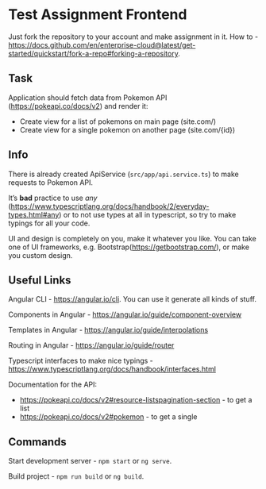 # Test Assignment Frontend

Just fork the repository to your account and make assignment in it. How to - https://docs.github.com/en/enterprise-cloud@latest/get-started/quickstart/fork-a-repo#forking-a-repository.

## Task
Application should fetch data from Pokemon API (https://pokeapi.co/docs/v2) and render it:
* Create view for a list of pokemons on main page (site.com/)
* Create view for a single pokemon on another page (site.com/{id})

## Info
There is already created ApiService (`src/app/api.service.ts`) to make requests to Pokemon API.

It’s **bad** practice to use *any* (https://www.typescriptlang.org/docs/handbook/2/everyday-types.html#any) or to not use types at all in typescript, so try to make typings for all your code.

UI and design is completely on you, make it whatever you like.
You can take one of UI frameworks, e.g. Bootstrap(https://getbootstrap.com/), or make you custom design.

## Useful Links
Angular CLI - https://angular.io/cli. You can use it generate all kinds of stuff.

Components in Angular - https://angular.io/guide/component-overview

Templates in Angular - https://angular.io/guide/interpolations

Routing in Angular - https://angular.io/guide/router

Typescript interfaces to make nice typings - https://www.typescriptlang.org/docs/handbook/interfaces.html

Documentation for the API:
* https://pokeapi.co/docs/v2#resource-listspagination-section - to get a list
* https://pokeapi.co/docs/v2#pokemon - to get a single

## Commands
Start development server - `npm start` or `ng serve`.

Build project - `npm run build` or `ng build`.
